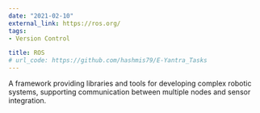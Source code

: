 ```yaml
---
date: "2021-02-10"
external_link: https://ros.org/
tags:
- Version Control

title: ROS
# url_code: https://github.com/hashmis79/E-Yantra_Tasks
---
```


A framework providing libraries and tools for developing complex robotic systems, supporting communication between multiple nodes and sensor integration.

<!--more-->
